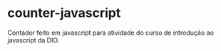 # counter-javascript
Contador feito em javascript para atividade do curso de introdução ao javascript da DIO. 
